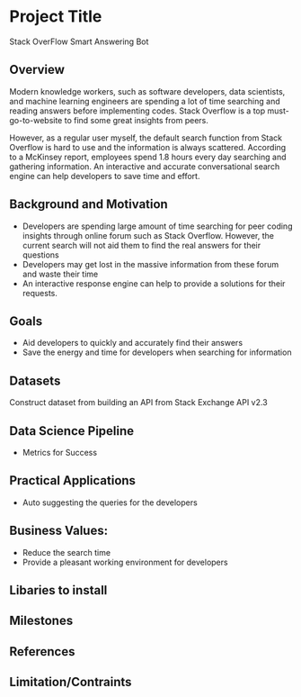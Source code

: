 # Project Title
Stack OverFlow Smart Answering Bot

## Overview
Modern knowledge workers, such as software developers, data scientists, and machine learning engineers are spending a lot of time searching and reading answers before implementing codes. Stack Overflow is a top must-go-to-website to find some great insights from peers. 

However, as a regular user myself, the default search function from Stack Overflow is hard to use and the information is always scattered. According to a McKinsey report, employees spend 1.8 hours every day searching and gathering information. An interactive and accurate conversational search engine can help developers to save time and effort.

## Background and Motivation
- Developers are spending large amount of time searching for peer coding insights through online forum such as Stack Overflow. However, the current search will not aid them to find the real answers for their questions
- Developers may get lost in the massive information from these forum and waste their time
- An interactive response engine can help to provide a solutions for their requests.
  
## Goals
- Aid developers to quickly and accurately find their answers
- Save the energy and time for developers when searching for information

## Datasets
Construct dataset from building an API from Stack Exchange API v2.3

## Data Science Pipeline
- Metrics for Success

## Practical Applications 
- Auto suggesting the queries for the developers

## Business Values:
- Reduce the search time
- Provide a pleasant working environment for developers

## Libaries to install

## Milestones

## References

## Limitation/Contraints
